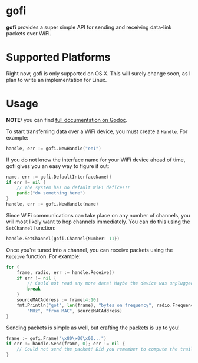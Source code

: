 # gofi

**gofi** provides a super simple API for sending and receiving data-link packets over WiFi.

# Supported Platforms

Right now, gofi is only supported on OS X. This will surely change soon, as I plan to write an implementation for Linux.

# Usage

**NOTE:** you can find [full documentation on Godoc](http://godoc.org/github.com/unixpickle/gofi).

To start transferring data over a WiFi device, you must create a `Handle`. For example:

```go
handle, err := gofi.NewHandle("en1")
```

If you do not know the interface name for your WiFi device ahead of time, gofi gives you an easy way to figure it out:

```go
name, err := gofi.DefaultInterfaceName()
if err != nil {
    // The system has no default WiFi defice!!!
    panic("do something here")
}
handle, err := gofi.NewHandle(name)
```

Since WiFi communications can take place on any number of channels, you will most likely want to hop channels immediately. You can do this using the `SetChannel` function:

```go
handle.SetChannel(gofi.Channel{Number: 11})
```

Once you're tuned into a channel, you can receive packets using the `Receive` function. For example:

```go
for {
	frame, radio, err := handle.Receive()
	if err != nil {
        // Could not read any more data! Maybe the device was unplugged.
		break
	}
	sourceMACAddress := frame[4:10]
	fmt.Println("got", len(frame), "bytes on frequency", radio.Frequency,
        "MHz", "from MAC", sourceMACAddress)
}
```

Sending packets is simple as well, but crafting the packets is up to you!

```go
frame := gofi.Frame("\x80\x00\x00...")
if err := handle.Send(frame, 0); err != nil {
    // Could not send the packet! Did you remember to compute the trailing checksum?
}
```
